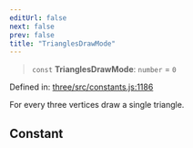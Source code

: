 ```yaml
---
editUrl: false
next: false
prev: false
title: "TrianglesDrawMode"
---
```


> `const` **TrianglesDrawMode**: `number` = `0`

Defined in: [three/src/constants.js:1186](https://github.com/DefinitelyMaybe/three-i18n/blob/fa57b79433d1c349ffb23a78727299c8d4190136/three/src/constants.js#L1186)

For every three vertices draw a single triangle.

## Constant
